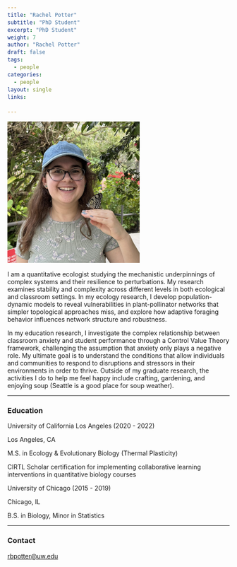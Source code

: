 ```yaml
---
title: "Rachel Potter"
subtitle: "PhD Student"
excerpt: "PhD Student"
weight: 7
author: "Rachel Potter"
draft: false
tags:
  - people
categories:
  - people
layout: single
links:

---
```

<img src="featured.jpg" width="300" height="320">

I am a quantitative ecologist studying the mechanistic underpinnings of complex systems and their resilience to perturbations. My research examines stability and complexity across different levels in both ecological and classroom settings. In my ecology research, I develop population-dynamic models to reveal vulnerabilities in plant-pollinator networks that simpler topological approaches miss, and explore how adaptive foraging behavior influences network structure and robustness. 

In my education research, I investigate the complex relationship between classroom anxiety and student performance through a Control Value Theory framework, challenging the assumption that anxiety only plays a negative role. My ultimate goal is to understand the conditions that allow individuals and communities to respond to disruptions and stressors in their environments in order to thrive. Outside of my graduate research, the activities I do to help me feel happy include crafting, gardening, and enjoying soup (Seattle is a good place for soup weather).

---

### Education
University of California Los Angeles (2020 - 2022)

Los Angeles, CA

M.S. in Ecology & Evolutionary Biology (Thermal Plasticity)

CIRTL Scholar certification for implementing collaborative learning interventions in quantitative biology courses

University of Chicago (2015 - 2019)

Chicago, IL

B.S. in Biology, Minor in Statistics

---

### Contact

rbpotter@uw.edu